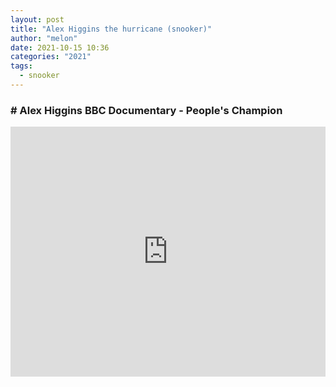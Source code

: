 ```yaml
---
layout: post
title: "Alex Higgins the hurricane (snooker)"
author: "melon"
date: 2021-10-15 10:36
categories: "2021"
tags:
  - snooker
---
```


### # Alex Higgins BBC Documentary - People's Champion
<iframe 
    width="100%"
    height="400" 
    src="https://www.youtube.com/embed/MTryM6UlXi0" 
    title="YouTube video player" 
    frameborder="0" 
    allow="accelerometer; autoplay; clipboard-write; encrypted-media; gyroscope; picture-in-picture" allowfullscreen>
</iframe>

